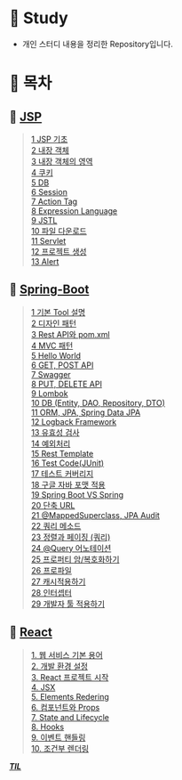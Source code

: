 # :dog: Study

- 개인 스터디 내용을 정리한 Repository입니다.



# :wolf: 목차

## :tiger: **[JSP](https://github.com/DevDachan/Study/tree/main/JSP)**
> [1 JSP 기초](https://github.com/DevDachan/Study/blob/main/JSP/1%20JSP%20%EA%B8%B0%EC%B4%88.md)   
> [2 내장 객체](https://github.com/DevDachan/Study/blob/main/JSP/2%20%EB%82%B4%EC%9E%A5%20%EA%B0%9D%EC%B2%B4%20(web%20xml).md)   
> [3 내장 객체의 영역](https://github.com/DevDachan/Study/blob/main/JSP/3%20%EB%82%B4%EC%9E%A5%20%EA%B0%9D%EC%B2%B4%EC%9D%98%20%EC%98%81%EC%97%AD(Scope).md)   
> [4 쿠키](https://github.com/DevDachan/Study/blob/main/JSP/4%20%EC%BF%A0%ED%82%A4%20(Cookie).md)    
> [5 DB](https://github.com/DevDachan/Study/blob/main/JSP/5%20DB%20(DatabaseUtil).md)   
> [6 Session](https://github.com/DevDachan/Study/blob/main/JSP/6%20Session%20(userDAO%2CDTO).md)   
> [7 Action Tag](https://github.com/DevDachan/Study/blob/main/JSP/7%20Action%20Tag.md)   
> [8 Expression Language](https://github.com/DevDachan/Study/blob/main/JSP/8%20Expression%20Language.md)   
> [9 JSTL](https://github.com/DevDachan/Study/blob/main/JSP/9%20JSTL.md)   
> [10 파일 다운로드](https://github.com/DevDachan/Study/blob/main/JSP/10%20%ED%8C%8C%EC%9D%BC%20%EB%8B%A4%EC%9A%B4%EB%A1%9C%EB%93%9C.md)   
> [11 Servlet](https://github.com/DevDachan/Study/blob/main/JSP/11%20Servlet.md)   
> [12 프로젝트 생성](https://github.com/DevDachan/Study/blob/main/JSP/12%20%ED%94%84%EB%A1%9C%EC%A0%9D%ED%8A%B8%20%EC%83%9D%EC%84%B1.md)   
> [13 Alert](https://github.com/DevDachan/Study/blob/main/JSP/13%20Alert%20(Using%20Modal).md)   


## :koala: **[Spring-Boot](https://github.com/DevDachan/Study/tree/main/Spring-Boot)**
> [1 기본 Tool 설명](https://github.com/DevDachan/Study/blob/main/Spring/1%20%EA%B8%B0%EB%B3%B8%20Tool%20%EC%84%A4%EB%AA%85.md)   
> [2 디자인 패턴](https://github.com/DevDachan/Study/blob/main/Spring/2%20%EB%94%94%EC%9E%90%EC%9D%B8%20%ED%8C%A8%ED%84%B4.md)   
> [3 Rest API와 pom.xml ](https://github.com/DevDachan/Study/blob/main/Spring/3%20Rest%20API%EC%99%80%20pom_xml.md)     
> [4 MVC 패턴](https://github.com/DevDachan/Study/blob/main/Spring/4%20MVC%20%ED%8C%A8%ED%84%B4.md)   
> [5 Hello World](https://github.com/DevDachan/Study/blob/main/Spring/5%20Hello%20World.md)   
> [6 GET, POST API](https://github.com/DevDachan/Study/blob/main/Spring/6%20GET%2C%20POST%20API.md)   
> [7 Swagger](https://github.com/DevDachan/Study/blob/main/Spring/7%20Swagger%20(%ED%98%91%EC%97%85%20%EB%9D%BC%EC%9D%B4%EB%B8%8C%EB%9F%AC%EB%A6%AC)%20Error.md)   
> [8 PUT, DELETE API](https://github.com/DevDachan/Study/blob/main/Spring/8%20PUT%2C%20DELETE%20API.md)     
> [9 Lombok](https://github.com/DevDachan/Study/blob/main/Spring/9%20Lombok.md)   
> [10 DB (Entity, DAO, Repository, DTO)](https://github.com/DevDachan/Study/blob/main/Spring/10%20DB%20(Entity%2C%20DAO%2C%20Repository%2C%20DTO).md)   
> [11 ORM, JPA, Spring Data JPA](https://github.com/DevDachan/Study/blob/main/Spring/11%20ORM%2C%20JPA%2C%20Spring%20Data%20JPA.md)   
> [12 Logback Framework](https://github.com/DevDachan/Study/blob/main/Spring/12%20Logback%20Framwork.md)   
> [13 유효성 검사](https://github.com/DevDachan/Study/blob/main/Spring/13%20%EC%9C%A0%ED%9A%A8%EC%84%B1%20%EA%B2%80%EC%82%AC.md)   
> [14 예외처리](https://github.com/DevDachan/Study/blob/main/Spring/14%20%EC%98%88%EC%99%B8%EC%B2%98%EB%A6%AC.md)   
> [15 Rest Template](https://github.com/DevDachan/Study/blob/main/Spring/15%20Rest%20Template.md)   
> [16 Test Code(JUnit)](https://github.com/DevDachan/Study/blob/main/Spring/16%20Test%20Code%20(JUnit).md)   
> [17 테스트 커버리지](https://github.com/DevDachan/Study/blob/main/Spring/17%20%ED%85%8C%EC%8A%A4%ED%8A%B8%20%EC%BB%A4%EB%B2%84%EB%A6%AC%EC%A7%80.md)   
> [18 구글 자바 포맷 적용](https://github.com/DevDachan/Study/blob/main/Spring/18%20%EA%B5%AC%EA%B8%80%20%EC%9E%90%EB%B0%94%20%ED%8F%AC%EB%A7%B7%20%EC%A0%81%EC%9A%A9.md)   
> [19 Spring Boot VS Spring](https://github.com/DevDachan/Study/blob/main/Spring-Boot/19%20Spring%20Boot%20VS%20Spring.md)   
> [20 단축 URL](https://github.com/DevDachan/Study/blob/main/Spring-Boot/20%20%EB%8B%A8%EC%B6%95%20URL.md)   
> [21 @MappedSuperclass, JPA Audit](https://github.com/DevDachan/Study/blob/main/Spring-Boot/21%20%40MappedSuperclass%2C%20JPA%20Audit.md)   
> [22 쿼리 메소드](https://github.com/DevDachan/Study/blob/main/Spring-Boot/22%20%EC%BF%BC%EB%A6%AC%20%EB%A9%94%EC%86%8C%EB%93%9C.md)   
> [23 정렬과 페이징 (쿼리)](https://github.com/DevDachan/Study/blob/main/Spring-Boot/23%20%EC%A0%95%EB%A0%AC%EA%B3%BC%20%ED%8E%98%EC%9D%B4%EC%A7%95%20(%EC%BF%BC%EB%A6%AC).md)   
> [24 @Query 어노테이션](https://github.com/DevDachan/Study/blob/main/Spring-Boot/24%20%40Query%20%EC%96%B4%EB%85%B8%ED%85%8C%EC%9D%B4%EC%85%98.md)   
> [25 프로퍼티 암/복호화하기](https://github.com/DevDachan/Study/blob/main/Spring-Boot/25%20%ED%94%84%EB%A1%9C%ED%8D%BC%ED%8B%B0%20%EC%95%94%20%EB%B3%B5%ED%98%B8%ED%99%94%ED%95%98%EA%B8%B0.md)   
> [26 프로파일](https://github.com/DevDachan/Study/blob/main/Spring-Boot/26%20%ED%94%84%EB%A1%9C%ED%8C%8C%EC%9D%BC.md)   
> [27 캐시적용하기](https://github.com/DevDachan/Study/blob/main/Spring-Boot/27%20%EC%BA%90%EC%8B%9C%20%EC%A0%81%EC%9A%A9%ED%95%98%EA%B8%B0.md)   
> [28 인터셉터](https://github.com/DevDachan/Study/blob/main/Spring-Boot/28%20%EC%9D%B8%ED%84%B0%EC%85%89%ED%84%B0.md)   
> [29 개발자 툴 적용하기](https://github.com/DevDachan/Study/blob/main/Spring-Boot/29%20%EA%B0%9C%EB%B0%9C%EC%9E%90%20%ED%88%B4%20%EC%A0%81%EC%9A%A9%ED%95%98%EA%B8%B0.md)



## :rabbit: **[React](https://github.com/DevDachan/Study/tree/main/React)**   
> [1. 웹 서비스 기본 용어](https://github.com/DevDachan/Study/blob/main/React/1%20%EC%9B%B9%20%EC%84%9C%EB%B9%84%EC%8A%A4%20%EA%B8%B0%EB%B3%B8%20%EC%9A%A9%EC%96%B4.md)   
> [2. 개발 환경 설정](https://github.com/DevDachan/Study/blob/main/React/2%20%EA%B0%9C%EB%B0%9C%20%ED%99%98%EA%B2%BD%20%EC%84%A4%EC%A0%95.md)   
> [3. React 프로젝트 시작](https://github.com/DevDachan/Study/blob/main/React/3%20React%20%ED%94%84%EB%A1%9C%EC%A0%9D%ED%8A%B8%20%EC%8B%9C%EC%9E%91.md)   
> [4. JSX](https://github.com/DevDachan/Study/blob/main/React/4%20JSX.md)   
> [5. Elements Redering](https://github.com/DevDachan/Study/blob/main/React/5%20Elements%20Redering.md)   
> [6. 컴포넌트와 Props](https://github.com/DevDachan/Study/blob/main/React/6%20%EC%BB%B4%ED%8F%AC%EB%84%8C%ED%8A%B8%EC%99%80%20Props.md)   
> [7. State and Lifecycle](https://github.com/DevDachan/Study/blob/main/React/7%20State%20and%20Lifecycle.md)   
> [8. Hooks](https://github.com/DevDachan/Study/blob/main/React/8%20Hooks.md)   
> [9. 이벤트 핸들링](https://github.com/DevDachan/Study/blob/main/React/9%20%EC%9D%B4%EB%B2%A4%ED%8A%B8%20%ED%95%B8%EB%93%A4%EB%A7%81.md)   
> [10. 조건부 렌더링](https://github.com/DevDachan/Study/blob/main/React/10%20%EC%A1%B0%EA%B1%B4%EB%B6%80%20%EB%A0%8C%EB%8D%94%EB%A7%81.md)   





***[TIL](https://github.com/DevDachan/Study/tree/main/TIL)***
